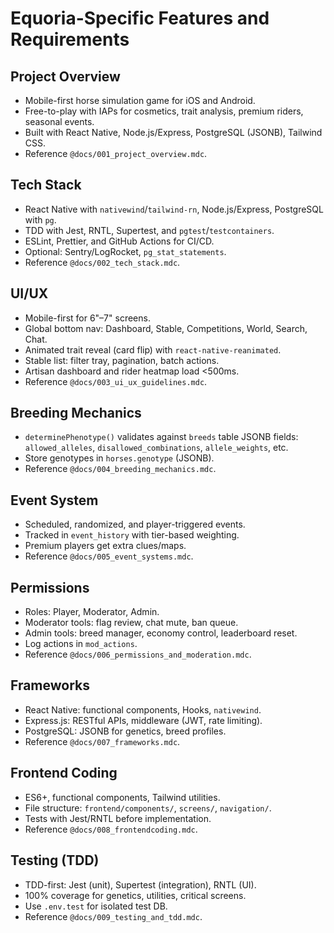 # Equoria-Specific Features and Requirements

## Project Overview
- Mobile-first horse simulation game for iOS and Android.
- Free-to-play with IAPs for cosmetics, trait analysis, premium riders, seasonal events.
- Built with React Native, Node.js/Express, PostgreSQL (JSONB), Tailwind CSS.
- Reference `@docs/001_project_overview.mdc`.

## Tech Stack
- React Native with `nativewind`/`tailwind-rn`, Node.js/Express, PostgreSQL with `pg`.
- TDD with Jest, RNTL, Supertest, and `pgtest`/`testcontainers`.
- ESLint, Prettier, and GitHub Actions for CI/CD.
- Optional: Sentry/LogRocket, `pg_stat_statements`.
- Reference `@docs/002_tech_stack.mdc`.

## UI/UX
- Mobile-first for 6"–7" screens.
- Global bottom nav: Dashboard, Stable, Competitions, World, Search, Chat.
- Animated trait reveal (card flip) with `react-native-reanimated`.
- Stable list: filter tray, pagination, batch actions.
- Artisan dashboard and rider heatmap load <500ms.
- Reference `@docs/003_ui_ux_guidelines.mdc`.

## Breeding Mechanics
- `determinePhenotype()` validates against `breeds` table JSONB fields: `allowed_alleles`, `disallowed_combinations`, `allele_weights`, etc.
- Store genotypes in `horses.genotype` (JSONB).
- Reference `@docs/004_breeding_mechanics.mdc`.

## Event System
- Scheduled, randomized, and player-triggered events.
- Tracked in `event_history` with tier-based weighting.
- Premium players get extra clues/maps.
- Reference `@docs/005_event_systems.mdc`.

## Permissions
- Roles: Player, Moderator, Admin.
- Moderator tools: flag review, chat mute, ban queue.
- Admin tools: breed manager, economy control, leaderboard reset.
- Log actions in `mod_actions`.
- Reference `@docs/006_permissions_and_moderation.mdc`.

## Frameworks
- React Native: functional components, Hooks, `nativewind`.
- Express.js: RESTful APIs, middleware (JWT, rate limiting).
- PostgreSQL: JSONB for genetics, breed profiles.
- Reference `@docs/007_frameworks.mdc`.

## Frontend Coding
- ES6+, functional components, Tailwind utilities.
- File structure: `frontend/components/`, `screens/`, `navigation/`.
- Tests with Jest/RNTL before implementation.
- Reference `@docs/008_frontendcoding.mdc`.

## Testing (TDD)
- TDD-first: Jest (unit), Supertest (integration), RNTL (UI).
- 100% coverage for genetics, utilities, critical screens.
- Use `.env.test` for isolated test DB.
- Reference `@docs/009_testing_and_tdd.mdc`.